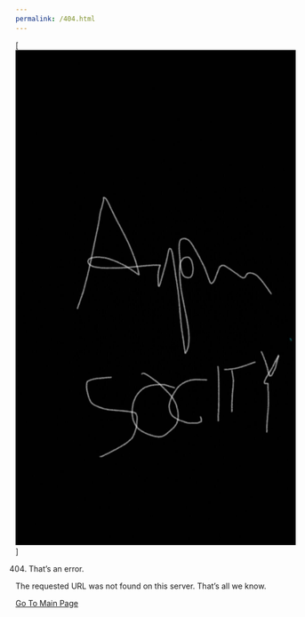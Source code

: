 ```yaml
---
permalink: /404.html
---
```

[![Logo](https://raw.githubusercontent.com/Arplane-SOCITY/all-repository/main/favicon.ico)]

404. That’s an error.

The requested URL was not found on this server. That’s all we know.

[Go To Main Page](main.md)
